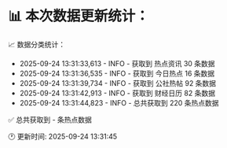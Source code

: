 📊 本次数据更新统计：
==========================

📈 数据分类统计：
- 2025-09-24 13:31:33,613 - INFO - 获取到 热点资讯 30 条数据
- 2025-09-24 13:31:36,535 - INFO - 获取到 今日热点 16 条数据
- 2025-09-24 13:31:39,734 - INFO - 获取到 公社热帖 92 条数据
- 2025-09-24 13:31:42,913 - INFO - 获取到 财经日历 82 条数据
- 2025-09-24 13:31:44,823 - INFO - 总共获取到 220 条热点数据

✅ 总共获取到 - 条热点数据

🕐 更新时间: 2025-09-24 13:31:45
